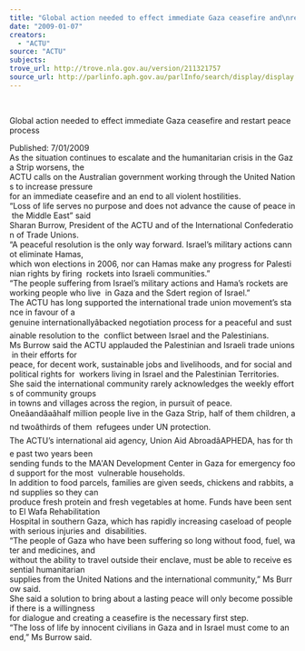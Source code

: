 ```yaml
---
title: "Global action needed to effect immediate Gaza ceasefire and\nrestart peace process."
date: "2009-01-07"
creators:
  - "ACTU"
source: "ACTU"
subjects:
trove_url: http://trove.nla.gov.au/version/211321757
source_url: http://parlinfo.aph.gov.au/parlInfo/search/display/display.w3p;query=Id%3A%22media/pressrel/G8IS6%22
---
```


  

 Global action needed to effect immediate Gaza ceasefire and  restart peace process 

 Published: 7/01/2009   As the situation continues to escalate and the humanitarian crisis in the Gaza Strip worsens, the  ACTU calls on the Australian government working through the United Nations to increase pressure  for an immediate ceasefire and an end to all violent hostilities.     “Loss of life serves no purpose and does not advance the cause of peace in the Middle East” said  Sharan Burrow, President of the ACTU and of the International Confederation of Trade Unions.     “A peaceful resolution is the only way forward. Israel’s military actions cannot eliminate Hamas,  which won elections in 2006, nor can Hamas make any progress for Palestinian rights by firing  rockets into Israeli communities.”     “The people suffering from Israel’s military actions and Hama’s rockets are working people who live  in Gaza and the Sdert region of Israel.”     The ACTU has long supported the international trade union movement’s stance in favour of a  genuine internationallyâbacked negotiation process for a peaceful and sustainable resolution to the  conflict between Israel and the Palestinians.      Ms Burrow said the ACTU applauded the Palestinian and Israeli trade unions in their efforts for  peace, for decent work, sustainable jobs and livelihoods, and for social and political rights for  workers living in Israel and the Palestinian Territories.     She said the international community rarely acknowledges the weekly efforts of community groups  in towns and villages across the region, in pursuit of peace.      Oneâandâaâhalf million people live in the Gaza Strip, half of them children, and twoâthirds of them  refugees under UN protection.     The ACTU’s international aid agency, Union Aid AbroadâAPHEDA, has for the past two years been  sending funds to the MA'AN Development Center in Gaza for emergency food support for the most  vulnerable households.     In addition to food parcels, families are given seeds, chickens and rabbits, and supplies so they can  produce fresh protein and fresh vegetables at home. Funds have been sent to El Wafa Rehabilitation  Hospital in southern Gaza, which has rapidly increasing caseload of people with serious injuries and  disabilities.     “The people of Gaza who have been suffering so long without food, fuel, water and medicines, and  without the ability to travel outside their enclave, must be able to receive essential humanitarian  supplies from the United Nations and the international community,” Ms Burrow said.     She said a solution to bring about a lasting peace will only become possible if there is a willingness  for dialogue and creating a ceasefire is the necessary first step.     “The loss of life by innocent civilians in Gaza and in Israel must come to an end,” Ms Burrow said. 

